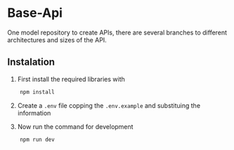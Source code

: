 # Base-Api

One model repository to create APIs, there are several branches to different architectures and sizes of the API.

## Instalation

1. First install the required libraries with

```bash
    npm install
```

2. Create a `.env` file copping the `.env.example` and substituing the information

3. Now run the command for development

```bash
    npm run dev
```

